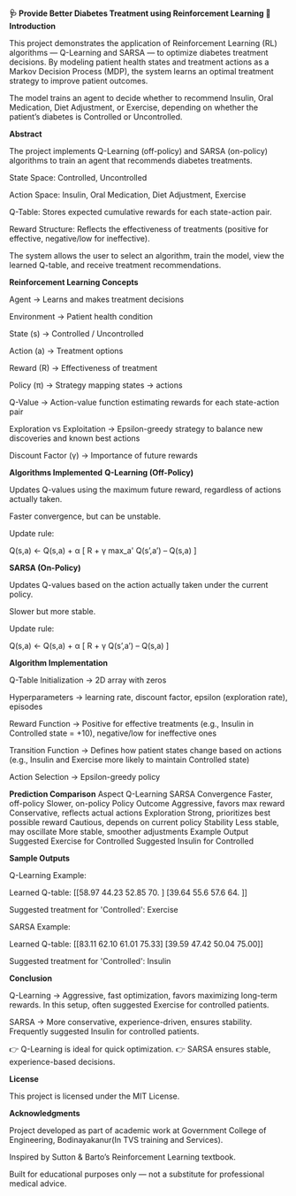 **🩺 Provide Better Diabetes Treatment using Reinforcement Learning
📌 Introduction**

This project demonstrates the application of Reinforcement Learning (RL) algorithms — Q-Learning and SARSA — to optimize diabetes treatment decisions. By modeling patient health states and treatment actions as a Markov Decision Process (MDP), the system learns an optimal treatment strategy to improve patient outcomes.

The model trains an agent to decide whether to recommend Insulin, Oral Medication, Diet Adjustment, or Exercise, depending on whether the patient’s diabetes is Controlled or Uncontrolled.

**Abstract**

The project implements Q-Learning (off-policy) and SARSA (on-policy) algorithms to train an agent that recommends diabetes treatments.

State Space: Controlled, Uncontrolled

Action Space: Insulin, Oral Medication, Diet Adjustment, Exercise

Q-Table: Stores expected cumulative rewards for each state-action pair.

Reward Structure: Reflects the effectiveness of treatments (positive for effective, negative/low for ineffective).

The system allows the user to select an algorithm, train the model, view the learned Q-table, and receive treatment recommendations.

**Reinforcement Learning Concepts**

Agent → Learns and makes treatment decisions

Environment → Patient health condition

State (s) → Controlled / Uncontrolled

Action (a) → Treatment options

Reward (R) → Effectiveness of treatment

Policy (π) → Strategy mapping states → actions

Q-Value → Action-value function estimating rewards for each state-action pair

Exploration vs Exploitation → Epsilon-greedy strategy to balance new discoveries and known best actions

Discount Factor (γ) → Importance of future rewards

**Algorithms Implemented**
**Q-Learning (Off-Policy)**

Updates Q-values using the maximum future reward, regardless of actions actually taken.

Faster convergence, but can be unstable.

Update rule:

Q(s,a) ← Q(s,a) + α [ R + γ max_a' Q(s’,a’) – Q(s,a) ]

**SARSA (On-Policy)**

Updates Q-values based on the action actually taken under the current policy.

Slower but more stable.

Update rule:

Q(s,a) ← Q(s,a) + α [ R + γ Q(s’,a’) – Q(s,a) ]

**Algorithm Implementation**

Q-Table Initialization → 2D array with zeros

Hyperparameters → learning rate, discount factor, epsilon (exploration rate), episodes

Reward Function → Positive for effective treatments (e.g., Insulin in Controlled state = +10), negative/low for ineffective ones

Transition Function → Defines how patient states change based on actions (e.g., Insulin and Exercise more likely to maintain Controlled state)

Action Selection → Epsilon-greedy policy

**Prediction Comparison**
Aspect	Q-Learning	SARSA
Convergence	Faster, off-policy	Slower, on-policy
Policy Outcome	Aggressive, favors max reward	Conservative, reflects actual actions
Exploration	Strong, prioritizes best possible reward	Cautious, depends on current policy
Stability	Less stable, may oscillate	More stable, smoother adjustments
Example Output	Suggested Exercise for Controlled	Suggested Insulin for Controlled


**Sample Outputs**

Q-Learning Example:

Learned Q-table:
[[58.97 44.23 52.85 70.  ]
 [39.64 55.6  57.6  64.  ]]

Suggested treatment for 'Controlled': Exercise


SARSA Example:

Learned Q-table:
[[83.11 62.10 61.01 75.33]
 [39.59 47.42 50.04 75.00]]

Suggested treatment for 'Controlled': Insulin

**Conclusion**

Q-Learning → Aggressive, fast optimization, favors maximizing long-term rewards. In this setup, often suggested Exercise for controlled patients.

SARSA → More conservative, experience-driven, ensures stability. Frequently suggested Insulin for controlled patients.

👉 Q-Learning is ideal for quick optimization.
👉 SARSA ensures stable, experience-based decisions.

**License**

This project is licensed under the MIT License.

**Acknowledgments**

Project developed as part of academic work at Government College of Engineering, Bodinayakanur(In TVS training and Services).

Inspired by Sutton & Barto’s Reinforcement Learning textbook.

Built for educational purposes only — not a substitute for professional medical advice.

